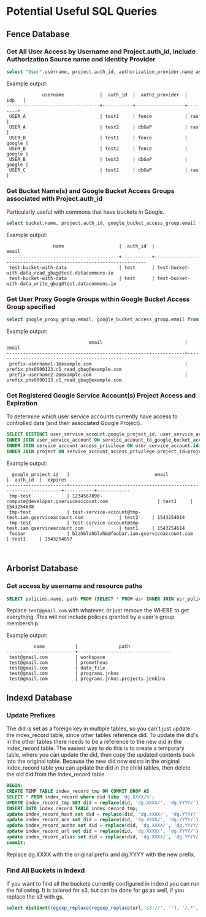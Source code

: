 # Potential Useful SQL Queries

## Fence Database

### Get All User Access by Username and Project.auth_id, include Authorization Source name and Identity Provider
```sql
select "User".username, project.auth_id, authorization_provider.name as authz_provider, identity_provider.name as idp from access_privilege INNER JOIN "User" on access_privilege.user_id="User".id INNER JOIN project on access_privilege.project_id=project.id INNER JOIN authorization_provider on access_privilege.provider_id=authorization_provider.id INNER JOIN identity_provider on "User".idp_id=identity_provider.id ORDER BY "User".username;
```

Example output:
```console
             username             |  auth_id  |  authz_provider  |  idp   |
----------------------------------+-----------+------------------+--------+
 USER_A                           | test1     | fence            | ras    |
 USER_A                           | test2     | dbGaP            | ras    |
 USER_B                           | test1     | fence            | google |
 USER_B                           | test2     | fence            | google |
 USER_B                           | test3     | dbGaP            | google |
 USER_C                           | test2     | dbGaP            | ras    |

```

### Get Bucket Name(s) and Google Bucket Access Groups associated with Project.auth_id
Particularly useful with commons that have buckets in Google.

```sql
select bucket.name, project.auth_id, google_bucket_access_group.email from project_to_bucket INNER JOIN project ON project.id=project_to_bucket.project_id INNER JOIN bucket ON bucket.id=project_to_bucket.bucket_id INNER JOIN google_bucket_access_group ON bucket.id=google_bucket_access_group.bucket_id ORDER BY project.auth_id;
```

Example output:
```console
                 name                    |  auth_id  |                                 email                            
-----------------------------------------+-----------+-------------------------------------------------------------------
 test-bucket-with-data                   | test      | test-bucket-with-data_read_gbag@test.datacommons.io
 test-bucket-with-data                   | test      | test-bucket-with-data_write_gbag@test.datacommons.io
```

### Get User Proxy Google Groups within Google Bucket Access Group specified

```sql
select google_proxy_group.email, google_bucket_access_group.email from google_proxy_group_to_google_bucket_access_group INNER JOIN google_proxy_group ON google_proxy_group_to_google_bucket_access_group.proxy_group_id=google_proxy_group.id INNER JOIN google_bucket_access_group ON google_proxy_group_to_google_bucket_access_group.access_group_id=google_bucket_access_group.id where google_bucket_access_group.email='prefix_phs0000123.c1_read_gbag@example.com';
```

Example output:
```console
                              email                              |                        email
-----------------------------------------------------------------+-----------------------------------------------------
 prefix-username1-1@example.com                                  | prefix_phs0000123.c1_read_gbag@example.com
 prefix-username2-2@example.com                                  | prefix_phs0000123.c1_read_gbag@example.com
```

### Get Registered Google Service Account(s) Project Access and Expiration
To determine which user service accounts currently have access to controlled data (and their associated Google Project).

```sql
SELECT DISTINCT user_service_account.google_project_id, user_service_account.email, project.auth_id, service_account_to_google_bucket_access_group.expires from service_account_to_google_bucket_access_group
INNER JOIN user_service_account ON service_account_to_google_bucket_access_group.service_account_id=user_service_account.id
INNER JOIN service_account_access_privilege ON user_service_account.id=service_account_access_privilege.service_account_id
INNER JOIN project ON service_account_access_privilege.project_id=project.id ORDER BY user_service_account.google_project_id;
```

Example output:
```console
  google_project_id   |                               email                               |  auth_id  |  expires   
----------------------+-------------------------------------------------------------------+-----------+------------
 tmp-test             | 1234567890-compute@developer.gserviceaccount.com                  | test1     | 1543254638
 tmp-test             | test-service-account@tmp-test.iam.gserviceaccount.com             | test2     | 1543254614
 tmp-test             | test-service-account@tmp-test.iam.gserviceaccount.com             | test1     | 1543254614
 foobar               | blahblahblahb@foobar.iam.gserviceaccount.com                      | test1     | 1543254897

 
```

## Arborist Database 

### Get access by username and resource paths

```sql
SELECT policies.name, path FROM (SELECT * FROM usr INNER JOIN usr_policy ON usr_policy.usr_id = usr.id WHERE usr.name = 'test@gmail.com') AS policies JOIN policy_resource ON policy_resource.policy_id = policies.policy_id JOIN resource ON resource.id = policy_resource.resource_id;
```

Replace `test@gmail.com` with whatever, or just remove the WHERE to get everything. This will *not* include policies granted by a user's group membership.

Example output: 
```
          name           |               path
-------------------------+----------------------------------
 test@gmail.com          | workspace
 test@gmail.com          | prometheus
 test@gmail.com          | data_file
 test@gmail.com          | programs.jnkns
 test@gmail.com          | programs.jnkns.projects.jenkins
```

## Indexd Database

### Update Prefixes

The did is set as a foreign key in multiple tables, so you can't just update the index_record table, since other tables reference did. To update the did's in the other tables there needs to be a reference to the new did in the index_record table. The easiest way to do this is to create a temporary table, where you can update the did, then copy the updated contents back into the original table. Because the new did now exists in the original index_record table you can update the did in the child tables, then delete the old did from the index_record table.

```sql
BEGIN;
CREATE TEMP TABLE index_record_tmp ON COMMIT DROP AS
SELECT * FROM index_record where did like 'dg.XXXX/%';
UPDATE index_record_tmp SET did = replace(did, 'dg.XXXX/', 'dg.YYYY/');
INSERT INTO index_record TABLE index_record_tmp;
update index_record_hash set did = replace(did, 'dg.XXXX/', 'dg.YYYY/');
update index_record_ace set did = replace(did, 'dg.XXXX/', 'dg.YYYY/');
update index_record_authz set did = replace(did, 'dg.XXXX/', 'dg.YYYY/');
update index_record_url set did = replace(did, 'dg.XXXX/', 'dg.YYYY/');
update index_record_alias set did = replace(did, 'dg.XXXX/', 'dg.YYYY/');
commit;
```

Replace dg.XXXX with the original prefix and dg.YYYY with the new prefix.

### Find All Buckets in Indexd

If you want to find all the buckets currently configured in indexd you can run the following. It is tailored for s3, but can be done for gs as well, if you replace the s3 with gs.

```sql
select distinct(regexp_replace(regexp_replace(url,'s3://', ''), '/.*', '')) from index_record_url where url like 's3://%';
```

